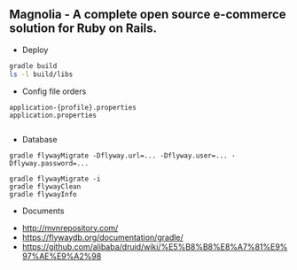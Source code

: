 Magnolia - A complete open source e-commerce solution for Ruby on Rails.
---

* Deploy
```bash
gradle build
ls -l build/libs
```

* Config file orders
```
application-{profile}.properties
application.properties
```
```

```

* Database
```
gradle flywayMigrate -Dflyway.url=... -Dflyway.user=... -Dflyway.password=...

gradle flywayMigrate -i
gradle flywayClean
gradle flywayInfo
```

* Documents
- http://mvnrepository.com/
- https://flywaydb.org/documentation/gradle/
- https://github.com/alibaba/druid/wiki/%E5%B8%B8%E8%A7%81%E9%97%AE%E9%A2%98